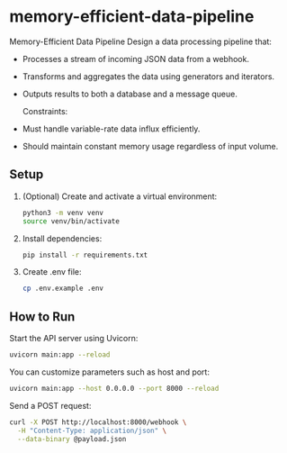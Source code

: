 # memory-efficient-data-pipeline

Memory-Efficient Data Pipeline Design a data processing pipeline that:

- Processes a stream of incoming JSON data from a webhook.
- Transforms and aggregates the data using generators and iterators.
- Outputs results to both a database and a message queue.

  Constraints:

- Must handle variable-rate data influx efficiently.
- Should maintain constant memory usage regardless of input volume.

## Setup

1. (Optional) Create and activate a virtual environment:

   ```bash
   python3 -m venv venv
   source venv/bin/activate
   ```

2. Install dependencies:
   ```bash
   pip install -r requirements.txt
   ```

3. Create .env file:
   ```bash
   cp .env.example .env
   ```

## How to Run

Start the API server using Uvicorn:

```bash
uvicorn main:app --reload
```

You can customize parameters such as host and port:

```bash
uvicorn main:app --host 0.0.0.0 --port 8000 --reload
```

Send a POST request:
```bash
curl -X POST http://localhost:8000/webhook \
  -H "Content-Type: application/json" \
  --data-binary @payload.json
```